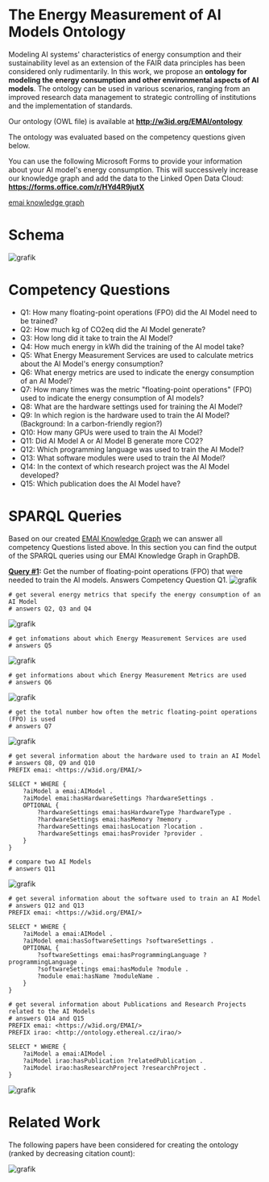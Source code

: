 # The Energy Measurement of AI Models Ontology
Modeling AI systems' characteristics of energy consumption and their sustainability level as an extension of the FAIR data principles has been considered only rudimentarily. In this work, we propose an **ontology for modeling the energy consumption and other environmental aspects of AI models**. The ontology can be used in various scenarios, ranging from an improved research data management to strategic controlling of institutions and the implementation of standards. 

Our ontology (OWL file) is available at **http://w3id.org/EMAI/ontology**

The ontology was evaluated based on the competency questions given below.

You can use the following Microsoft Forms to provide your information about your AI model's energy consumption. This will successively increase our knowledge graph and add the data to the Linked Open Data Cloud: **https://forms.office.com/r/HYd4R9jutX**

[emai knowledge graph](emai-knowledge-graph)

# Schema
![grafik](emai-ontology-schema.png)

# Competency Questions
* Q1: How many floating-point operations (FPO) did the AI Model need to be trained?
* Q2: How much kg of CO2eq did the AI Model generate?
* Q3: How long did it take to train the AI Model?
* Q4: How much energy in kWh did the training of the AI model take?
* Q5: What Energy Measurement Services are used to calculate metrics about the AI Model's energy consumption?
* Q6: What energy metrics are used to indicate the energy consumption of an AI Model?
* Q7: How many times was the metric "floating-point operations" (FPO) used to indicate the energy consumption of AI models?
* Q8: What are the hardware settings used for training the AI Model?
* Q9: In which region is the hardware used to train the AI Model? (Background: In a carbon-friendly region?)
* Q10: How many GPUs were used to train the AI Model?
* Q11: Did AI Model A or AI Model B generate more CO2?
* Q12: Which programming language was used to train the AI Model?
* Q13: What software modules were used to train the AI Model?
* Q14: In the context of which research project was the AI Model developed?
* Q15: Which publication does the AI Model have?

# SPARQL Queries

Based on our created [EMAI Knowledge Graph](emai-knowledge-graph) we can answer all competency Questions listed above. In this section you can find the output of the SPARQL queries using our EMAI Knowledge Graph in GraphDB.

**[Query #1](emai-knowledge-graph):** Get the number of floating-point operations (FPO) that were needed to train the AI models.
Answers Competency Question Q1.
![grafik](sparql-queries/energy-metrics-fpo.png)

```sparql
# get several energy metrics that specify the energy consumption of an AI Model
# answers Q2, Q3 and Q4
```
![grafik](sparql-queries/energy-metrics-co2-runtime-kWh.png)

```sparql
# get infomations about which Energy Measurement Services are used
# answers Q5
```
![grafik](sparql-queries/energy-measurement-services.png)


```sparql
# get informations about which Energy Measurement Metrics are used
# answers Q6
```
![grafik](sparql-queries/energy-metrics.png)

```sparql
# get the total number how often the metric floating-point operations (FPO) is used
# answers Q7
```
![grafik](sparql-queries/total-number-fpo.png)

```sparql
# get several information about the hardware used to train an AI Model
# answers Q8, Q9 and Q10
PREFIX emai: <https://w3id.org/EMAI/>

SELECT * WHERE {
	?aiModel a emai:AIModel .
	?aiModel emai:hasHardwareSettings ?hardwareSettings .
	OPTIONAL {
	  	?hardwareSettings emai:hasHardwareType ?hardwareType .
		?hardwareSettings emai:hasMemory ?memory .
		?hardwareSettings emai:hasLocation ?location .
		?hardwareSettings emai:hasProvider ?provider .
	}
}
```

```sparql
# compare two AI Models
# answers Q11
```
![grafik](sparql-queries/compare-co2-two-models.png)

```sparql
# get several information about the software used to train an AI Model
# answers Q12 and Q13
PREFIX emai: <https://w3id.org/EMAI/>

SELECT * WHERE {
	?aiModel a emai:AIModel .
	?aiModel emai:hasSoftwareSettings ?softwareSettings .
	OPTIONAL {
		?softwareSettings emai:hasProgrammingLanguage ?programmingLanguage .
		?softwareSettings emai:hasModule ?module .
		?module emai:hasName ?moduleName .
	}
}
```

```sparql
# get several information about Publications and Research Projects related to the AI Models
# answers Q14 and Q15
PREFIX emai: <https://w3id.org/EMAI/>
PREFIX irao: <http://ontology.ethereal.cz/irao/>

SELECT * WHERE {
	?aiModel a emai:AIModel .
	?aiModel irao:hasPublication ?relatedPublication .
	?aiModel irao:hasResearchProject ?researchProject .
}

```
![grafik](sparql-queries/publication-project-info.png)

# Related Work
The following papers have been considered for creating the ontology (ranked by decreasing citation count):

![grafik](https://user-images.githubusercontent.com/5419543/156885466-1be3b3c5-750d-4a91-9265-29e8c577d2e1.png)
